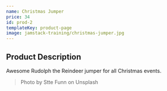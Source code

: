 ```yaml
---
name: Christmas Jumper
price: 34
id: prod-2
templateKey: product-page
image: jamstack-training/christmas-jumper.jpg
---
```

## Product Description

Awesome Rudolph the Reindeer jumper for all Christmas events.

> Photo by Stte Funn on Unsplash